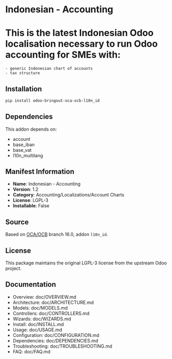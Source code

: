 # Indonesian - Accounting


This is the latest Indonesian Odoo localisation necessary to run Odoo accounting for SMEs with:
=================================================================================================
    - generic Indonesian chart of accounts
    - tax structure

## Installation

```bash
pip install odoo-bringout-oca-ocb-l10n_id
```

## Dependencies

This addon depends on:
- account
- base_iban
- base_vat
- l10n_multilang

## Manifest Information

- **Name**: Indonesian - Accounting
- **Version**: 1.2
- **Category**: Accounting/Localizations/Account Charts
- **License**: LGPL-3
- **Installable**: False

## Source

Based on [OCA/OCB](https://github.com/OCA/OCB) branch 16.0, addon `l10n_id`.

## License

This package maintains the original LGPL-3 license from the upstream Odoo project.

## Documentation

- Overview: doc/OVERVIEW.md
- Architecture: doc/ARCHITECTURE.md
- Models: doc/MODELS.md
- Controllers: doc/CONTROLLERS.md
- Wizards: doc/WIZARDS.md
- Install: doc/INSTALL.md
- Usage: doc/USAGE.md
- Configuration: doc/CONFIGURATION.md
- Dependencies: doc/DEPENDENCIES.md
- Troubleshooting: doc/TROUBLESHOOTING.md
- FAQ: doc/FAQ.md
